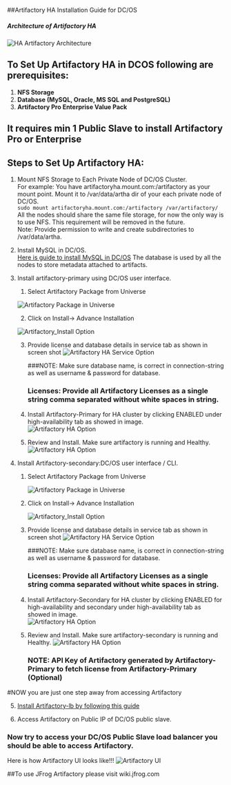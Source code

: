 ##Artifactory HA Installation Guide for DC/OS

##### Architecture of Artifactory HA

![HA Artifactory Architecture](images/HA_Diagram.png)

## To Set Up Artifactory HA in DCOS following are prerequisites:
1. **NFS Storage**
2. **Database (MySQL, Oracle,  MS SQL and PostgreSQL)**
3. **Artifactory Pro Enterprise Value Pack**

## It requires min 1 Public Slave to install Artifactory Pro or Enterprise

## Steps to Set Up Artifactory HA:

1. Mount NFS Storage to Each Private Node of DC/OS Cluster.<br />
    For example: You have artifactoryha.mount.com:/artifactory as your mount point.
    Mount it to /var/data/artha dir of your each private node of DC/OS.<br />
    ```sudo mount artifactoryha.mount.com:/artifactory /var/artifactory/```<br />
    All the nodes should share the same file storage, for now the only way is to use NFS. This requirement will be removed in the future.<br />
    Note: Provide permission to write and create subdirectories to /var/data/artha.
    
2. Install MySQL in DC/OS.<br />
    [Here is guide to install MySQL in DC/OS](install-mysql.md)
    The database is used by all the nodes to store metadata attached to artifacts.<br />

3. Install artifactory-primary using DC/OS user interface.<br />

    1. Select Artifactory Package from Universe

    ![Artifactory Package in Universe](images/Universe_Artifactory.png)
    
    2. Click on Install-> Advance Installation
    
    ![Artifactory_Install Option](images/Artifactory_Advance_Install.png)
    
    3. Provide license and database details in service tab as shown in screen shot
       ![Artifactory HA Service Option](images/Artifactory_Service_Config.png)
       
       ###NOTE: Make sure database name, is correct in connection-string as well as username & password for database.
       ### Licenses: Provide all Artifactory Licenses as a single string comma separated without white spaces in string.
    
    4. Install Artifactory-Primary for HA cluster by clicking ENABLED under high-availability tab as showed in image.  
       ![Artifactory HA Option](images/ArtifactoryHA_Install_Option.png)
    
    5. Review and Install. Make sure artifactory is running and Healthy.
       ![Artifactory HA Option](images/ArtifactoryHA_Primary_Health.png)

4. Install Artifactory-secondary:DC/OS user interface / CLI.<br />
    1. Select Artifactory Package from Universe
    
        ![Artifactory Package in Universe](images/Universe_Artifactory.png)
        
    2. Click on Install-> Advance Installation
        
        ![Artifactory_Install Option](images/Artifactory_Advance_Install.png)
        
    3. Provide license and database details in service tab as shown in screen shot
        ![Artifactory HA Service Option](images/Artifactory_Service_Config.png)
           
        ###NOTE: Make sure database name, is correct in connection-string as well as username & password for database.
        ### Licenses: Provide all Artifactory Licenses as a single string comma separated without white spaces in string.
        
    4. Install Artifactory-Secondary for HA cluster by clicking ENABLED for high-availability and secondary under high-availability tab as showed in image.  
        ![Artifactory HA Option](images/ArtifactoryHA_Secondary_Install.png)
        
    5. Review and Install. Make sure artifactory-secondary is running and Healthy.
        ![Artifactory HA Option](images/ArtifactoryHA_Health.png)
    
        ### NOTE: API Key of Artifactory generated by Artifactory-Primary to fetch license from Artifactory-Primary (Optional)

#NOW you are just one step away from accessing Artifactory

5. [Install Artifactory-lb by following this guide](install-artifactory-lb.md)

6. Access Artifactory on Public IP of DC/OS public slave. 

### Now try to access your DC/OS Public Slave load balancer you should be able to access Artifactory.

Here is how Artifactory UI looks like!!!
![Artifactory UI](images/Artifactory_UI.png)


##To use JFrog Artifactory please visit wiki.jfrog.com

